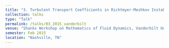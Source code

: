 ```yaml
---
title: "3. Turbulent Transport Coefficients in Richtmyer-Meshkov Instability using FT/LES/SGS"
collection: talks
type: "Talk"
permalink: /talks/03_2015_vanderbilt
venue: "Shanks Workshop on Mathematics of Fluid Dynamics, Vanderbilt University"
semester: Feb 2015
location: "Nashville, TN"
---
```

